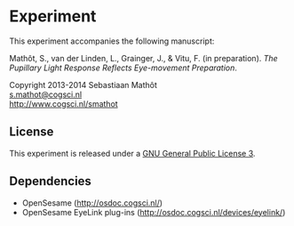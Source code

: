 # Experiment

This experiment accompanies the following manuscript:

Mathôt, S., van der Linden, L., Grainger, J., & Vitu, F. (in preparation). *The Pupillary Light Response Reflects Eye-movement Preparation*.

Copyright 2013-2014 Sebastiaan Mathôt  
<s.mathot@cogsci.nl>  
<http://www.cogsci.nl/smathot>

## License

This experiment is released under a [GNU General Public License 3](https://www.gnu.org/copyleft/gpl.html).

## Dependencies

- OpenSesame (<http://osdoc.cogsci.nl/>)
- OpenSesame EyeLink plug-ins (<http://osdoc.cogsci.nl/devices/eyelink/>)
